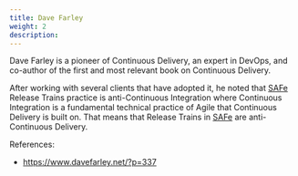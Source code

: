 ```yaml
---
title: Dave Farley
weight: 2
description:
---
```


Dave Farley is a pioneer of Continuous Delivery, an expert in DevOps, and co-author of the first and most relevant book on Continuous Delivery.

After working with several clients that have adopted it, he noted that [SAFe](https://www.scaledagileframework.com/) Release Trains practice is anti-Continuous Integration where Continuous Integration is a fundamental technical practice of Agile that Continuous Delivery is built on.
That means that Release Trains in [SAFe](https://www.scaledagileframework.com/) are anti-Continuous Delivery.

References: 
- https://www.davefarley.net/?p=337 